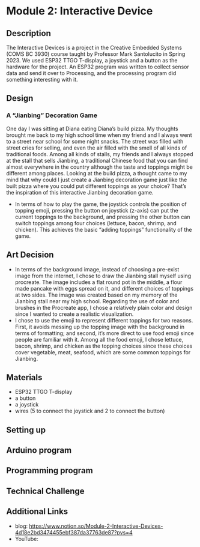 # Module 2: Interactive Device
## Description
The Interactive Devices is a project in the Creative Embedded Systems (COMS BC 3930) course taught by Professor Mark Santolucito in Spring 2023. We used ESP32 TTGO T-display, a joystick and a button as the hardware for the project. An ESP32 program was written to collect sensor data and send it over to Processing, and the processing program did something interesting with it.

## Design 
### A “Jianbing” Decoration Game

One day I was sitting at Diana eating Diana’s build pizza. My thoughts brought me back to my high school time when my friend and I always went to a street near school for some night snacks. The street was filled with street cries for selling, and even the air filled with the smell of all kinds of traditional foods. Among all kinds of stalls, my friends and I always stopped at the stall that sells Jianbing, a traditional Chinese food that you can find almost everywhere in the country although the taste and toppings might be different among places. Looking at the build pizza, a thought came to my mind that why could I just create a Jianbing decoration game just like the built pizza where you could put different toppings as your choice? That’s the inspiration of this interactive Jianbing decoration game. 

- In terms of how to play the game, the joystick controls the position of topping emoji, pressing the button on joystick (z-axis) can put the current toppings to the background, and pressing the other button can switch toppings among four choices (lettuce, bacon, shrimp, and chicken). This achieves the basic “adding toppings” functionality of the game.

## Art Decision
- In terms of the background image, instead of choosing a pre-exist image from the internet, I chose to draw the Jianbing stall myself using procreate. The image includes a flat round pot in the middle, a flour made pancake with eggs spread on it, and different choices of toppings at two sides. The image was created based on my memory of the Jianbing stall near my high school. Regarding the use of color and brushes in the Procreate app, I chose a relatively plain color and design since I wanted to create a realistic visualization.
- I chose to use the emoji to represent different toppings for two reasons. First, it avoids messing up the topping image with the background in terms of formatting; and second, it’s more direct to use food emoji since people are familiar with it. Among all the food emoji, I chose lettuce, bacon, shrimp, and chicken as the topping choices since these choices cover vegetable, meat, seafood, which are some common toppings for Jianbing. 

## Materials
- ESP32 TTGO T-display 
- a button
- a joystick 
- wires (5 to connect the joystick and 2 to connect the button)

## Setting up

## Arduino program 

## Programming program 

## Technical Challenge 

## Additional Links
- blog: https://www.notion.so/Module-2-Interactive-Devices-4d18e2bd3474455ebf387da37763de87?pvs=4
- YouTube: 
